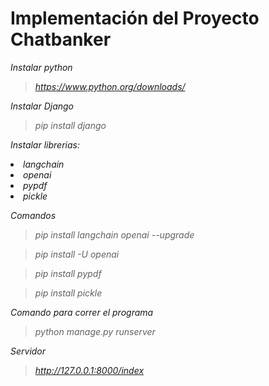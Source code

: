 # Implementación del Proyecto Chatbanker

<i>Instalar python<i/>

>https://www.python.org/downloads/

<i>Instalar Django<i/>

>pip install django

<i>Instalar librerias:
<li>langchain</li>
<li>openai</li>
<li>pypdf</li>
<li>pickle</li>

<i>Comandos<i/>

>pip install langchain openai --upgrade


>pip install -U openai


>pip install pypdf


>pip install pickle


<i>Comando para correr el programa<i/>

>python manage.py runserver

<i>Servidor<i/>

>http://127.0.0.1:8000/index
